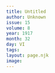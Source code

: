 ```yaml
---
title: Untitled
author: Unknown
issue: 15
volume: 8
year: 1917
month: 32
day: VI
tags:
layout: page.njk
image:
---
```


